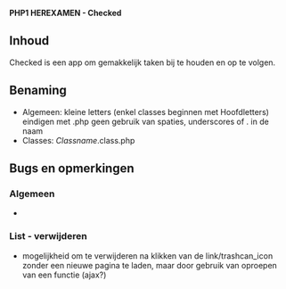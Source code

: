 **PHP1 HEREXAMEN - Checked**
## Inhoud
Checked is een app om gemakkelijk taken bij te houden en op te volgen.

## Benaming
* Algemeen: kleine letters (enkel classes beginnen met Hoofdletters)
            eindigen met .php
            geen gebruik van spaties, underscores of . in de naam
* Classes: *Classname*.class.php

## Bugs en opmerkingen
### Algemeen
* 
### List - verwijderen
* mogelijkheid om te verwijderen na klikken van de link/trashcan_icon zonder een nieuwe pagina te laden, maar door gebruik van oproepen van een functie (ajax?)